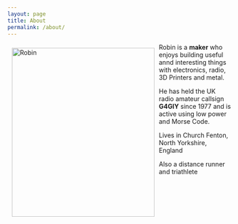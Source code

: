 ```yaml
---
layout: page
title: About
permalink: /about/
---
```


<!-- ![Robin](/WebSite/images/robinh.jpeg) -->
<img src="/WebSite/images/rob_cracoe.jpg" alt="Robin" width="320" height="380" title="Robin" float="left" margin=20px style="padding: 10px; float: left;">


Robin is a **maker** who enjoys building useful annd interesting things with electronics, radio, 3D Printers and metal.

He has held the UK radio amateur callsign **G4GIY** since 1977 and is active using low power
and Morse Code.

Lives in Church Fenton, North Yorkshire, England

Also a distance runner and triathlete